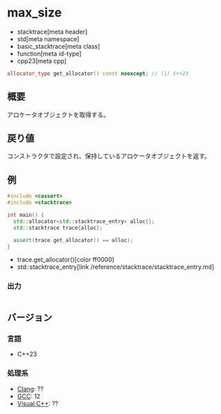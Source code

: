 # max_size
* stacktrace[meta header]
* std[meta namespace]
* basic_stacktrace[meta class]
* function[meta id-type]
* cpp23[meta cpp]

```cpp
allocator_type get_allocator() const noexcept; // (1) C++23
```

## 概要
アロケータオブジェクトを取得する。


## 戻り値
コンストラクタで設定され、保持しているアロケータオブジェクトを返す。


## 例
```cpp example
#include <cassert>
#include <stacktrace>

int main() {
  std::allocator<std::stacktrace_entry> alloc{};
  std::stacktrace trace{alloc};

  assert(trace.get_allocator() == alloc);
}
```
* trace.get_allocator()[color ff0000]
* std::stacktrace_entry[link /reference/stacktrace/stacktrace_entry.md]

### 出力
```
```


## バージョン
### 言語
- C++23

### 処理系
- [Clang](/implementation.md#clang): ??
- [GCC](/implementation.md#gcc): 12
- [Visual C++](/implementation.md#visual_cpp): ??
